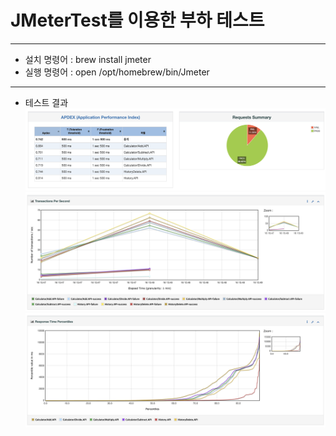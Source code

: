 # JMeterTest를 이용한 부하 테스트
---------------------------------------------
- 설치 명령어 : brew install jmeter
- 실행 명령어 : open /opt/homebrew/bin/Jmeter
---------------------------------------------
- 테스트 결과
 ![Result](JMeterHTML/Result_1.png)
 ![Result](JMeterHTML/Result_2.png)
 ![Result](JMeterHTML/Result_3.png)
